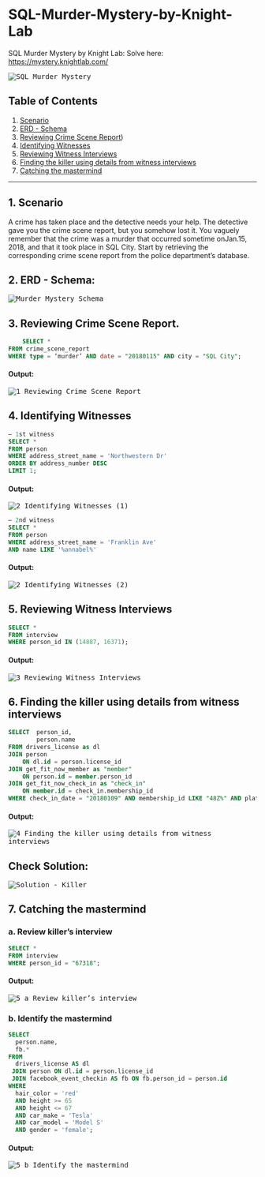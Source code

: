 # SQL-Murder-Mystery-by-Knight-Lab
SQL Murder Mystery by Knight Lab: Solve here: https://mystery.knightlab.com/

<kbd>![SQL Murder Mystery](https://github.com/mbellamybb/SQL-Murder-Mystery-by-Knight-Lab/assets/95842597/90c597e6-3d29-4514-8393-dc7528a48d42)<kbd>
## Table of Contents

1. [Scenario](#1-scenario)
2. [ERD - Schema](#2-erd---schema)
3. [Reviewing Crime Scene Report](#3-reviewing-crime-scene-report))
4. [Identifying Witnesses](#4-identifying-witnesses)
5. [Reviewing Witness Interviews](#5-reviewing-witness-interviews)
6. [Finding the killer using details from witness interviews](#6-finding-the-killer-using-details-from-witness-interviews)
7. [Catching the mastermind](#7-catching-the-mastermind)

***
## 1. Scenario

A crime has taken place and the detective needs your help. The detective gave you the crime scene report, but you somehow lost it. You vaguely remember that the crime was a ​murder​ that occurred sometime on ​Jan.15, 2018,​ and that it took place in ​SQL City. Start by retrieving the corresponding crime scene report from the police department’s database.

## 2. ERD - Schema:
<kbd>![Murder Mystery Schema](https://github.com/mbellamybb/SQL-Murder-Mystery-by-Knight-Lab/assets/95842597/21c2695e-c278-48a7-a81a-8abe17ee2236)<kbd>

## 3. Reviewing Crime Scene Report.
	
````sql
	SELECT *
FROM crime_scene_report
WHERE type = ‘murder’ AND date = "20180115" AND city = "SQL City";
````
#### Output:
<kbd>![1 Reviewing Crime Scene Report](https://github.com/mbellamybb/SQL-Murder-Mystery-by-Knight-Lab/assets/95842597/55db185a-a31f-4df9-b8c2-5938182c2808)<kbd>


## 4. Identifying Witnesses

````sql
– 1st witness
SELECT *
FROM person
WHERE address_street_name = 'Northwestern Dr'
ORDER BY address_number DESC
LIMIT 1;
````
#### Output:
<kbd>![2 Identifying Witnesses (1)](https://github.com/mbellamybb/SQL-Murder-Mystery-by-Knight-Lab/assets/95842597/b16557f8-dd88-4a45-9b4a-c2892f84a827)<kbd>

````sql
– 2nd witness 
SELECT *
FROM person
WHERE address_street_name = 'Franklin Ave'
AND name LIKE '%annabel%'
````
#### Output:
<kbd>![2 Identifying Witnesses (2)](https://github.com/mbellamybb/SQL-Murder-Mystery-by-Knight-Lab/assets/95842597/1de53689-28db-4cf5-9cb1-2600f5186825)<kbd>

## 5. Reviewing Witness Interviews

````sql
SELECT *
FROM interview
WHERE person_id IN (14887, 16371);
````
#### Output:
<kbd>![3 Reviewing Witness Interviews](https://github.com/mbellamybb/SQL-Murder-Mystery-by-Knight-Lab/assets/95842597/024067ab-e53a-48db-930f-8f4cbc9bffad)<kbd>

## 6. Finding the killer using details from witness interviews

````sql
SELECT 	person_id,
		person.name
FROM drivers_license as dl
JOIN person
	ON dl.id = person.license_id 
JOIN get_fit_now_member as "member"
	ON person.id = member.person_id
JOIN get_fit_now_check_in as "check_in"
	ON member.id = check_in.membership_id
WHERE check_in_date = "20180109" AND membership_id LIKE "48Z%" AND plate_number LIKE "%H42W%"
````

#### Output:
<kbd>![4 Finding the killer using details from witness interviews](https://github.com/mbellamybb/SQL-Murder-Mystery-by-Knight-Lab/assets/95842597/b3ef65f8-5107-48f3-af2e-d19ac5c29372)<kbd>

## Check Solution:
<kbd>![Solution - Killer](https://github.com/mbellamybb/SQL-Murder-Mystery-by-Knight-Lab/assets/95842597/27ac85af-597e-4703-a2c6-0c04ff4d784f)<kbd>

## 7. Catching the mastermind
### a. Review killer’s interview
````sql
SELECT *
FROM interview
WHERE person_id = "67318";
````
#### Output:
<kbd>![5 a Review killer’s interview ](https://github.com/mbellamybb/SQL-Murder-Mystery-by-Knight-Lab/assets/95842597/63ed3434-4b03-490e-b2c0-753807acf53c)<kbd>

### b. Identify the mastermind

````sql
SELECT 
  person.name, 
  fb.*
FROM 
  drivers_license AS dl
 JOIN person ON dl.id = person.license_id
 JOIN facebook_event_checkin AS fb ON fb.person_id = person.id
WHERE 
  hair_color = 'red'
  AND height >= 65
  AND height <= 67
  AND car_make = 'Tesla'
  AND car_model = 'Model S' 
  AND gender = 'female';
````

#### Output:      

<kbd>![5 b Identify the mastermind](https://github.com/mbellamybb/SQL-Murder-Mystery-by-Knight-Lab/assets/95842597/9274765c-b51a-432e-87c8-8f203da0b762)<kbd>

